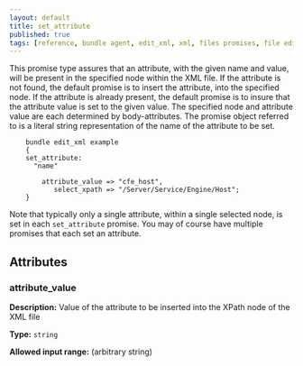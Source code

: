 ```yaml
---
layout: default
title: set_attribute
published: true
tags: [reference, bundle agent, edit_xml, xml, files promises, file editing]
---
```


This promise type assures that an attribute, with the given name and value, will
be present in the specified node within the XML file. If the attribute is not
found, the default promise is to insert the attribute, into the specified node.
If the attribute is already present, the default promise is to insure that the
attribute value is set to the given value. The specified node and attribute
value are each determined by body-attributes. The promise object referred to is
a literal string representation of the name of the attribute to be set.

```cf3
    bundle edit_xml example
    {
    set_attribute:
      "name"

        attribute_value => "cfe_host",
           select_xpath => "/Server/Service/Engine/Host";
    }
```

Note that typically only a single attribute, within a single selected
node, is set in each `set_attribute` promise. You may of course have
multiple promises that each set an attribute.

## Attributes ##

### attribute_value

**Description:** Value of the attribute to be inserted into the XPath node
of the XML file

**Type:** `string`

**Allowed input range:** (arbitrary string)
